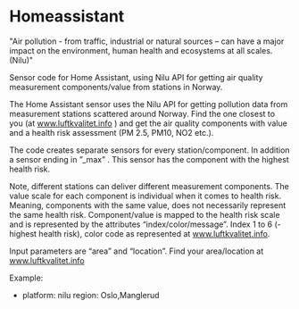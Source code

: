 # Homeassistant

"Air pollution - from traffic, industrial or natural sources – can have a major impact on the environment, human health and ecosystems at all scales. (Nilu)"

Sensor code for Home Assistant, using Nilu API for getting air quality measurement components/value from stations in Norway.

The Home Assistant sensor uses the Nilu API for getting pollution data from measurement stations scattered around Norway. Find the one closest to you (at www.luftkvalitet.info ) and get the air quality components with value and a health risk assessment (PM 2.5, PM10, NO2 etc.).

The code creates separate sensors for every station/component. In addition a sensor ending in ”_max” . This sensor has the component with the highest health risk.

Note, different stations can deliver different measurement components. The value scale for each component is individual when it comes to health risk. Meaning, components with the same value, does not necessarily represent the same health risk. Component/value is mapped to the health risk scale and is represented by the attributes “index/color/message”. Index 1 to 6 (-highest health risk), color code as represented at www.luftkvalitet.info.

Input parameters are “area” and “location”. Find your area/location at www.luftkvalitet.info

Example:

- platform: nilu
  region: Oslo,Manglerud
